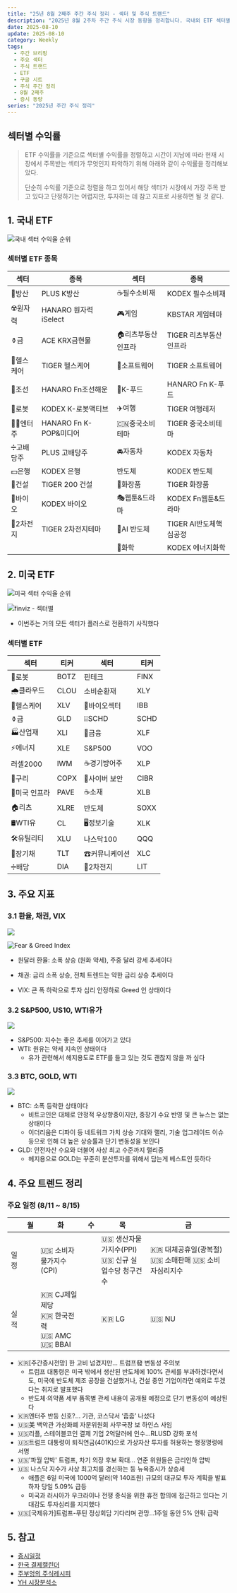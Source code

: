```yaml
---
title: "25년 8월 2째주 주간 주식 정리 - 섹터 및 주식 트랜드"
description: "2025년 8월 2주차 주간 주식 시장 동향을 정리합니다. 국내외 ETF 섹터별 수익률 순위와 주요 트렌드를 분석하여 투자 참고 자료로 활용합니다."
date: 2025-08-10
update: 2025-08-10
category: Weekly
tags:
  - 주간 브리핑
  - 주요 섹터
  - 주식 트랜드
  - ETF
  - 구글 시트
  - 주식 주간 정리
  - 8월 2째주
  - 증시 동량
series: "2025년 주간 주식 정리"
---
```


## 섹터별 수익률

> ETF 수익률을 기준으로 섹터별 수익률을 정렬하고 시간이 지남에 따라 현재 시장에서 주목받는 섹터가 무엇인지 파악하기 위해 아래와 같이 수익률을 정리해보았다.
>
> 단순히 수익률 기준으로 정렬을 하고 있어서 해당 섹터가 시장에서 가장 주목 받고 있다고 단정하기는 어렵지만, 투자하는 데 참고 지표로 사용하면 될 것 같다.

## 1. 국내 ETF

![국내 섹터 수익율 순위](image-20250810153230170.png)

### 섹터별 ETF 종목

| **섹터** | **종목**               | **섹터**      | **종목**              |
| ---------- | ---------------------- | ----------------- | ---------------------- |
| 🔫방산      | PLUS K방산             | ☕️필수소비재       | KODEX 필수소비재       |
| ☢️원자력    | HANARO 원자력iSelect   | 🎮게임             | KBSTAR 게임테마        |
| ⚱️금        | ACE KRX금현물          | 🏠리츠부동산인프라 | TIGER 리츠부동산인프라 |
| 🏥헬스케어  | TIGER 헬스케어         | 💾소프트웨어       | TIGER 소프트웨어       |
| 🚢조선      | HANARO Fn조선해운      | 🍕K-푸드           | HANARO Fn K-푸드       |
| 🤖로봇      | KODEX K-로봇액티브     | ✈️여행             | TIGER 여행레저         |
| 👩‍🎤엔터주   | HANARO Fn K-POP&미디어 | 🇨🇳중국소비테마    | TIGER 중국소비테마     |
| ➗고배당주  | PLUS 고배당주          | 🚘자동차           | KODEX 자동차           |
| 💵은행      | KODEX 은행             | 반도체            | KODEX 반도체           |
| 🚧건설      | TIGER 200 건설         | 💄화장품           | TIGER 화장품           |
| 🧬바이오    | KODEX 바이오           | 🎭웹툰&드라마      | KODEX Fn웹툰&드라마    |
| 🪫2차전지   | TIGER 2차전지테마      | 🤖AI 반도체        | TIGER AI반도체핵심공정 |
|            |                        | 🧪화학             | KODEX 에너지화학       |

## 2. 미국 ETF

![미국 섹터 수익율 순위](image-20250810153254731.png)

![finviz - 섹터별](image-20250810153307463.png)

- 이번주는 거의 모든 섹터가 플러스로 전환하기 사직했다

### 섹터별 ETF

| 섹터         | **티커** | **섹터**      | **티커** |
| ------------ | -------- | ------------- | -------- |
| 🤖로봇        | BOTZ     | 핀테크        | FINX     |
| 🌧️클라우드    | CLOU     | 소비순환재    | XLY      |
| 🏥헬스케어    | XLV      | 🧬바이오섹터   | IBB      |
| ⚱️금          | GLD      | ⌹SCHD         | SCHD     |
| 🏭산업재      | XLI      | 🏦금융         | XLF      |
| ⚡️에너지      | XLE      | S&P500        | VOO      |
| 러셀2000     | IWM      | ☕️경기방어주   | XLP      |
| 🔌구리        | COPX     | 🔐사이버 보안  | CIBR     |
| 🌉미국 인프라 | PAVE     | ☕️소재         | XLB      |
| 🏠리츠        | XLRE     | 반도체        | SOXX     |
| 🛢️WTI유       | CL       | 🖥️정보기술     | XLK      |
| 🛠️유틸리티    | XLU      | 나스닥100     | QQQ      |
| 📄장기채      | TLT      | ☎커뮤니케이션 | XLC      |
| ➗배당        | DIA      | 🪫2차전지      | LIT      |



## 3. 주요 지표

### 3.1 환율, 채권, VIX

![](image-20250810153322617.png)

![Fear & Greed Index](image-20250810153330715.png)

- 원달러 환율: 소폭 상승 (원화 약세), 주중 달러 강세 추세이다

- 채권: 금리 소폭 상승, 전체 트렌드는 약한 금리 상승 추세이다
- VIX: 큰 폭 하락으로 투자 심리 안정하로 Greed 인 상태이다

### 3.2 S&P500, US10, WTI유가

![](image-20250810153345078.png)

- S&P500: 지수는 좋은 추세를 이어가고 있다
- WTI: 원유는 약세 지속인 상태이다
  - 유가 관련해서 헤지용도로 ETF를 들고 있는 것도 괜찮지 않을 까 싶다

### 3.3 BTC, GOLD, WTI

![](image-20250810153353001.png)

- BTC: 소폭 등락한 상태이다
  - 비트코인은 대체로 안정적 우상향중이지만, 중장기 수요 반영 및 큰 뉴스는 없는 상태이다
  - 이더리움은 디파이 등 네트워크 가치 상승 기대와 랠리, 기술 업그레이드 이슈 등으로 인해 더 높은 상승률과 단기 변동성을 보인다
- GLD: 안전자산 수요와 더불어 사상 최고 수준까지 랠리중
  - 헤지용으로 GOLD는 꾸준히 분산투자를 위해서 담는게 베스트인 듯하다

## 4. 주요 트렌드 정리

### 주요 일정 (8/11 ~ 8/15)

|      | 월   | 화                                                   | 수   | 목                                                   | 금                                                  |
| ---- | ---- | ---------------------------------------------------- | ---- | ---------------------------------------------------- | --------------------------------------------------- |
| 일정 |      | 🇺🇸 소비자물가지수(CPI)                               |      | 🇺🇸 생산자물가지수(PPI)<br/>🇺🇸 신규 실업수당 청구건수 | 🇰🇷 대체공휴일(광복절) 🇺🇸 소매판매 🇺🇸 소비자심리지수 |
| 실적 |      | 🇰🇷 CJ제일제당<br/>🇰🇷 한국전력<br/>🇺🇸 AMC<br/>🇺🇸 BBAI |      | 🇰🇷 LG                                                | 🇺🇸 NU                                               |



- 🇰🇷[주간증시전망] 한 고비 넘겼지만… 트럼프發 변동성 주의보
  - 트럼프 대통령은 미국 밖에서 생산된 반도체에 100% 관세를 부과하겠다면서도, 미국에 반도체 제조 공장을 건설했거나, 건설 중인 기업이라면 예외로 두겠다는 취지로 발표했다
  - 반도체·의약품 세부 품목별 관세 내용이 공개될 예정으로 단기 변동성이 예상된다
- 🇰🇷엔터주 반등 신호?... 기관, 코스닥서 ‘줍줍’ 나섰다
- 🇺🇸美 백악관 가상화폐 자문위원회 사무국장 보 하인스 사임
- 🇺🇸리플, 스테이블코인 결제 기업 2억달러에 인수…RLUSD 강화 포석
- 🇺🇸트럼프 대통령이 퇴직연금(401K)으로 가상자산 투자를 허용하는 행정명령에 서명
- 🇺🇸'파월 압박' 트럼프, 차기 의장 후보 확대... 연준 위원들은 금리인하 압박
- 🇺🇸 나스닥 지수가 사상 최고치를 경신하는 등 뉴욕증시가 상승세
  - 애플은 6일 미국에 1000억 달러(약 140조원) 규모의 대규모 투자 계획을 발표하자 당일 5.09% 급등
  - 미국과 러시아가 우크라이나 전쟁 종식을 위한 휴전 합의에 접근하고 있다는 기대감도 투자심리를 지지했다
- 🇺🇸[국제유가]트럼프-푸틴 정상회담 기다리며 관망...1주일 동안 5% 안팎 급락


## 5. 참고

- [증시일정](https://securities.miraeasset.com/hkr/hkr1003/n13.do)
- [한국 결제캘린더](https://kr.investing.com/economic-calendar/)
- [주부엉의 주식레시피](https://contents.premium.naver.com/owlstock/owlrecipe/contents/250427192358200fr)
- [YH 시장분석소](https://yhw5285.tistory.com/457)
